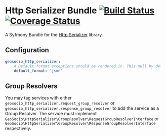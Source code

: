 # Http Serializer Bundle [![Build Status](https://travis-ci.org/geosocio/http-serializer-bundle.svg?branch=develop)](https://travis-ci.org/geosocio/http-serializer-bundle) [![Coverage Status](https://coveralls.io/repos/github/geosocio/http-serializer-bundle/badge.svg)](https://coveralls.io/github/geosocio/http-serializer-bundle)
A Syfmony Bundle for the [Http Serializer](https://github.com/geosocio/http-serializer) library.

## Configuration
```yaml
geosocio_http_serializer:
    # Default format exceptions should be rendered in. This null by default.
    default_format: 'json'
```

## Group Resolvers
You may tag services with either
`geosocio_http_serializer.request_group_resolver` or
`geosocio_http_serializer.response_group_resolver` to add the service as a Group
Resolver. The service must implement
`GeoSocio\HttpSerializer\GroupResolver\RequestGroupResolverInterface` or
`GeoSocio\HttpSerializer\GroupResolver\ResponseGroupResolverInterface`
respectively.
